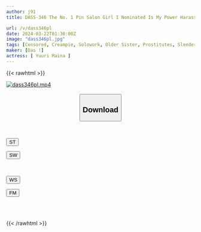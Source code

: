 ```yaml
---
author: j91
title: DASS-346 The No. 1 Pin Salon Girl I Nominated Is My Power Harassment Boss! ? Maina Yuri, An Educator Who Is Taught To Cum Inside A New Graduate's Dick And Falls Into Pleasure

url: /v/dass346pl
date: 2024-03-22T01:30:00Z
image: "dass346pl.jpg"
tags: [Censored, Creampie, Solowork, Older Sister, Prostitutes, Slender, Female Boss	]
maker: [Das !]
actress: [ Yuuri Maina ]
---
```



{{< rawhtml >}}

<div class="video" data-videoid="olj0e6wp91hJzom">
    <a href="javascript:;">
        <img src="/v/dass346pl/dass346pl.jpg" width="WIDTH" height="HEIGHT" alt="dass346pl.mp4" loading="lazy">
    </a>
</div>

<script type="text/javascript" src="https://j91.asia/asset/on-demand-st.js"></script>

<br>
  <link rel="stylesheet" href="https://j91.asia/asset/bs5.css">
  
  <center>
  <button class="btn btn-primary" type="button" data-bs-toggle="collapse" data-bs-target=".multi-collapse" aria-expanded="false" aria-controls="multiCollapseExample1 multiCollapseExample2"><h2>Download</h2></button></center>
</p>
<div class="row">
  <div class="col">
    <div class="collapse multi-collapse" id="multiCollapseExample1">
      <div class="card card-body">
	      	      <br>
<div class="buttons">  
<p><a href="https://streamtape.to/v/olj0e6wp91hJzom" target="_blank"><button class="btn-hover color-3"><i class="fa fa-download"></i> ST</button></a></p>
<p><a href="https://asnwish.com/l4ajen9d1o9q" target="_blank"><button class="btn-hover color-2"><i class="fa fa-download"></i> SW</button></a></p></div>
    </div>
  </div>
</div>
  <div class="col">
    <div class="collapse multi-collapse" id="multiCollapseExample2">
      <div class="card card-body">
	      <br>
<div class="buttons">
<p><a href="https://wolfstream.tv/7e5dn9du8vjm"><button class="btn-hover color-9"><i class="fa fa-download"></i> WS</button></a></p>
<p><a href="https://filemoon.sx/d/viw6rv182pjw"><button class="btn-hover color-8"><i class="fa fa-download"></i> FM</button></a></p></div>
<br><br>
      </div>
    </div>
  </div>
</div>

{{< /rawhtml >}}
